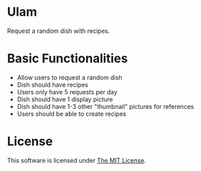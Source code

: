 # Ulam

Request a random dish with recipes.

# Basic Functionalities

- Allow users to request a random dish
- Dish should have recipes
- Users only have 5 requests per day
- Dish should have 1 display picture
- Dish should have 1-3 other "thumbnail" pictures for references
- Users should be able to create recipes

# License

This software is licensed under [The MIT License](./LICENSE).
